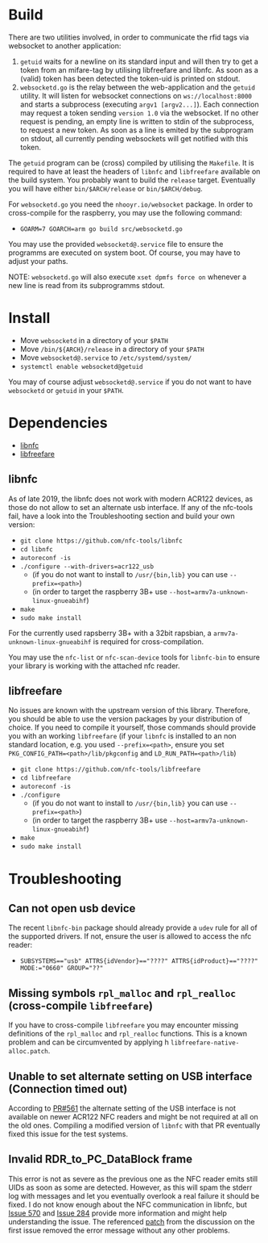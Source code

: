 Build
=====
There are two utilities involved, in order to communicate the rfid tags
via websocket to another application:
1. `getuid` waits for a newline on its standard input and will then try
   to get a token from an mifare-tag by utilising libfreefare and libnfc.
   As soon as a (valid) token has been detected the token-uid is printed
   on stdout.
2. `websocketd.go` is the relay between the web-application and the `getuid`
   utility. It will listen for websocket connections on `ws://localhost:8000`
   and starts a subprocess (executing `argv1 [argv2...]`). Each connection
   may request a token sending `version 1.0` via the websocket. If no other
   request is pending, an empty line is written to stdin of the subprocess,
   to request a new token. As soon as a line is emited by the subprogram on
   stdout, all currently pending websockets will get notified with this token.

The `getuid` program can be (cross) compiled by utilising the `Makefile`. It
is required to have at least the headers of `libnfc` and `libfreefare` available
on the build system. You probably want to build the `release` target. Eventually
you will have either `bin/$ARCH/release` or `bin/$ARCH/debug`.

For `websocketd.go` you need the `nhooyr.io/websocket` package. In order to
cross-compile for the raspberry, you may use the following command:
- `GOARM=7 GOARCH=arm go build src/websocketd.go`

You may use the provided `websocketd@.service` file to ensure the programms are
executed on system boot. Of course, you may have to adjust your paths.

NOTE: `websocketd.go` will also execute `xset dpmfs force on` whenever a new
line is read from its subprogramms stdout.

Install
=======
- Move `websocketd` in a directory of your `$PATH`
- Move `/bin/${ARCH}/release` in a directory of your `$PATH`
- Move `websocketd@.service` to `/etc/systemd/system/`
- `systemctl enable websocketd@getuid`

You may of course adjust `websocketd@.service` if you do not want to have
`websocketd` or `getuid` in your `$PATH`.

Dependencies
============
- [libnfc](https://github.com/nfc-tools/libnfc/)
- [libfreefare](https://github.com/nfc-tools/libfreefare/)

libnfc
------
As of late 2019, the libnfc does not work with modern ACR122 devices, as those
do not allow to set an alternate usb interface. If any of the nfc-tools fail,
have a look into the Troubleshooting section and build your own version:
- `git clone https://github.com/nfc-tools/libnfc`
- `cd libnfc`
- `autoreconf -is`
- `./configure --with-drivers=acr122_usb`
  + (if you do not want to install to `/usr/{bin,lib}` you can use `--prefix=<path>`)
  + (in order to target the raspberry 3B+ use `--host=armv7a-unknown-linux-gnueabihf`)
- `make`
- `sudo make install`

For the currently used rapsberry 3B+ with a 32bit rapsbian, a
`armv7a-unknown-linux-gnueabihf` is required for cross-compilation.

You may use the `nfc-list` or `nfc-scan-device` tools for `libnfc-bin` to ensure
your library is working with the attached nfc reader.

libfreefare
-----------
No issues are known with the upstream version of this library. Therefore, you
should be able to use the version packages by your distribution of choice.
If you need to compile it yourself, those commands should provide you with an
working `libfreefare` (if your `libnfc` is installed to an non standard
location, e.g. you used `--prefix=<path>`, ensure you set
`PKG_CONFIG_PATH=<path>/lib/pkgconfig` and `LD_RUN_PATH=<path>/lib`)
- `git clone https://github.com/nfc-tools/libfreefare`
- `cd libfreefare`
- `autoreconf -is`
- `./configure`
  + (if you do not want to install to `/usr/{bin,lib}` you can use `--prefix=<path>`)
  + (in order to target the raspberry 3B+ use `--host=armv7a-unknown-linux-gnueabihf`)
- `make`
- `sudo make install`

Troubleshooting
===============

Can not open usb device
-----------------------
The recent `libnfc-bin` package should already provide a `udev` rule for all of the
supported drivers. If not, ensure the user is allowed to access the nfc reader:
- `SUBSYSTEMS=="usb" ATTRS{idVendor}=="????" ATTRS{idProduct}=="????" MODE:="0660" GROUP="??"`

Missing symbols `rpl_malloc` and `rpl_realloc` (cross-compile `libfreefare`)
---------------------------------------------------------------------------
If you have to cross-compile `libfreefare` you may encounter missing definitions
of the `rpl_malloc` and `rpl_realloc` functions. This is a known problem and can
be circumvented by applying h `libfreefare-native-alloc.patch`.


Unable to set alternate setting on USB interface (Connection timed out)
-----------------------------------------------------------------------
According to [PR#561](https://github.com/nfc-tools/libnfc/pull/561) the
alternate setting of the USB interface is not available on newer ACR122
NFC readers and might be not required at all on the old ones. Compiling
a modified version of `libnfc` with that PR eventually fixed this issue
for the test systems.

Invalid RDR_to_PC_DataBlock frame
---------------------------------
This error is not as severe as the previous one as the NFC reader emits
still UIDs as soon as some are detected. However, as this will spam the
stderr log with messages and let you eventually overlook a real failure
it should be fixed. I do not know enough about the NFC communication in
libnfc, but [Issue 570](https://github.com/nfc-tools/libnfc/issues/570)
and [Issue 284](https://github.com/nfc-tools/libnfc/issues/284) provide
more information and might help understanding the issue. The referenced
[patch](https://gist.github.com/danieloneill/3be43d5374c80d89ea73) from
the discussion on the first issue removed the error message without any
other problems.
